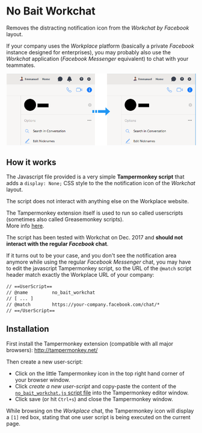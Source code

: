 No Bait Workchat
================

Removes the distracting notification icon from the *Workchat by Facebook* layout.

If your company uses the *Workplace* platform (basically a private *Facebook* instance
designed for enterprises), you may probably also use the *Workchat* application (*Facebook
Messenger* equivalent) to chat with your teammates.

![Once the script is applied the Notification area is hidden](docs/no-bait-workchat-screenshot.png)

How it works
------------
The Javascript file provided is a very simple **Tampermonkey script** that adds a `display: None;`
CSS style to the the notification icon of the *Workchat* layout.

The script does not interact with anything else on the Workplace website.

The Tampermonkey extension itself is used to run so called userscripts (sometimes also called
Greasemonkey scripts).  
More info [here](http://tampermonkey.net/).

The script has been tested with Workchat on Dec. 2017 and **should not interact with the regular
*Facebook* chat**.

If it turns out to be your case, and you don't see the notification area anymore while using the
regular *Facebook Messenger* chat, you may have to edit the javascript Tampermonkey script, so the 
URL of the `@match` script header match exactly the Workplace URL of your company:  
```
// ==UserScript==
// @name         no_bait_workchat
// [ ... ] 
// @match        https://your-company.facebook.com/chat/*
// ==/UserScript==
```

Installation
------------
First install the Tampermonkey extension (compatible with all major browsers):
http://tampermonkey.net/

Then create a new user-script: 
- Click on the little Tampermonkey icon in the top right hand corner of your browser window. 
- Click *create a new user-script* and copy-paste the content of the 
[`no_bait_workchat.js` script file](no_bait_workchat.js) into the Tampermonkey editor window.
- Click save (or hit `Ctrl+s`) and close the Tampermonkey window.

While browsing on the *Workplace* chat, the Tampermonkey icon will display a `[1]` red box, stating
that one user script is being executed on the current page.